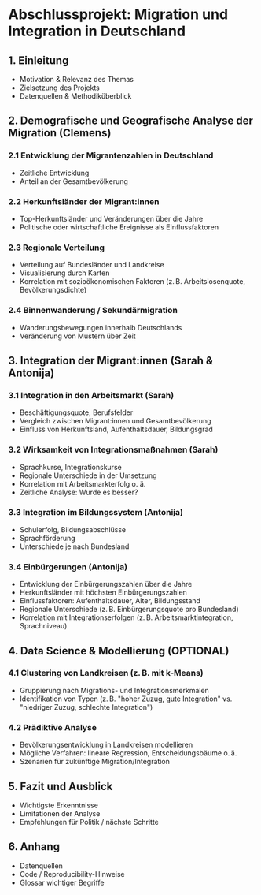 # Abschlussprojekt: Migration und Integration in Deutschland
## 1. Einleitung
- Motivation & Relevanz des Themas
- Zielsetzung des Projekts
- Datenquellen & Methodiküberblick

## 2. Demografische und Geografische Analyse der Migration (Clemens)
### 2.1 Entwicklung der Migrantenzahlen in Deutschland
- Zeitliche Entwicklung
- Anteil an der Gesamtbevölkerung

### 2.2 Herkunftsländer der Migrant:innen
- Top-Herkunftsländer und Veränderungen über die Jahre
- Politische oder wirtschaftliche Ereignisse als Einflussfaktoren

### 2.3 Regionale Verteilung
- Verteilung auf Bundesländer und Landkreise
- Visualisierung durch Karten
- Korrelation mit sozioökonomischen Faktoren (z. B. Arbeitslosenquote, Bevölkerungsdichte)

### 2.4 Binnenwanderung / Sekundärmigration
- Wanderungsbewegungen innerhalb Deutschlands
- Veränderung von Mustern über Zeit

## 3. Integration der Migrant:innen (Sarah & Antonija)
### 3.1 Integration in den Arbeitsmarkt (Sarah)
- Beschäftigungsquote, Berufsfelder
- Vergleich zwischen Migrant:innen und Gesamtbevölkerung
- Einfluss von Herkunftsland, Aufenthaltsdauer, Bildungsgrad

### 3.2 Wirksamkeit von Integrationsmaßnahmen (Sarah)
- Sprachkurse, Integrationskurse
- Regionale Unterschiede in der Umsetzung
- Korrelation mit Arbeitsmarkterfolg o. ä.
- Zeitliche Analyse: Wurde es besser?

### 3.3 Integration im Bildungssystem (Antonija)
- Schulerfolg, Bildungsabschlüsse
- Sprachförderung
- Unterschiede je nach Bundesland

### 3.4 Einbürgerungen (Antonija)
- Entwicklung der Einbürgerungszahlen über die Jahre
- Herkunftsländer mit höchsten Einbürgerungszahlen
- Einflussfaktoren: Aufenthaltsdauer, Alter, Bildungsstand
- Regionale Unterschiede (z. B. Einbürgerungsquote pro Bundesland)
- Korrelation mit Integrationserfolgen (z. B. Arbeitsmarktintegration, Sprachniveau)


## 4. Data Science & Modellierung  (OPTIONAL)
### 4.1 Clustering von Landkreisen (z. B. mit k-Means)
- Gruppierung nach Migrations- und Integrationsmerkmalen
- Identifikation von Typen (z. B. "hoher Zuzug, gute Integration" vs. "niedriger Zuzug, schlechte Integration")

### 4.2 Prädiktive Analyse
- Bevölkerungsentwicklung in Landkreisen modellieren
- Mögliche Verfahren: lineare Regression, Entscheidungsbäume o. ä.
- Szenarien für zukünftige Migration/Integration

## 5. Fazit und Ausblick
- Wichtigste Erkenntnisse
- Limitationen der Analyse
- Empfehlungen für Politik / nächste Schritte

## 6. Anhang
- Datenquellen
- Code / Reproducibility-Hinweise
- Glossar wichtiger Begriffe

